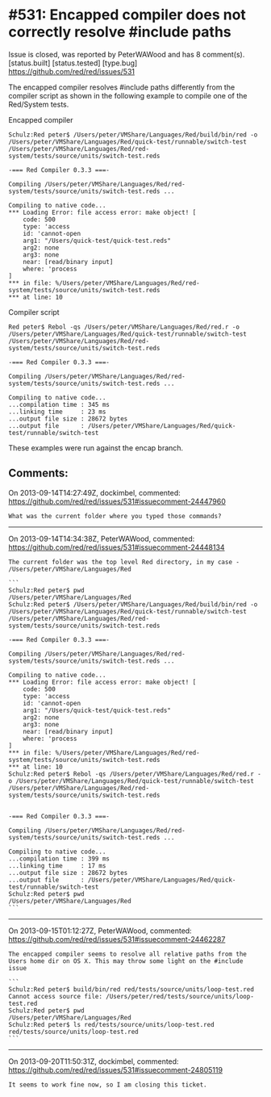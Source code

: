 
#531: Encapped compiler does not correctly resolve #include paths
================================================================================
Issue is closed, was reported by PeterWAWood and has 8 comment(s).
[status.built] [status.tested] [type.bug]
<https://github.com/red/red/issues/531>

The encapped compiler resolves #include paths differently from the compiler script as shown in the following example to compile one of the Red/System tests.

Encapped compiler

```
Schulz:Red peter$ /Users/peter/VMShare/Languages/Red/build/bin/red -o /Users/peter/VMShare/Languages/Red/quick-test/runnable/switch-test /Users/peter/VMShare/Languages/Red/red-system/tests/source/units/switch-test.reds

-=== Red Compiler 0.3.3 ===- 

Compiling /Users/peter/VMShare/Languages/Red/red-system/tests/source/units/switch-test.reds ...

Compiling to native code...
*** Loading Error: file access error: make object! [
    code: 500
    type: 'access
    id: 'cannot-open
    arg1: "/Users/quick-test/quick-test.reds"
    arg2: none
    arg3: none
    near: [read/binary input]
    where: 'process
] 
*** in file: %/Users/peter/VMShare/Languages/Red/red-system/tests/source/units/switch-test.reds 
*** at line: 10

```

Compiler script

```
Red peter$ Rebol -qs /Users/peter/VMShare/Languages/Red/red.r -o /Users/peter/VMShare/Languages/Red/quick-test/runnable/switch-test /Users/peter/VMShare/Languages/Red/red-system/tests/source/units/switch-test.reds

-=== Red Compiler 0.3.3 ===- 

Compiling /Users/peter/VMShare/Languages/Red/red-system/tests/source/units/switch-test.reds ...

Compiling to native code...
...compilation time : 345 ms
...linking time     : 23 ms
...output file size : 28672 bytes
...output file      : /Users/peter/VMShare/Languages/Red/quick-test/runnable/switch-test

```

These examples were run against the encap branch.



Comments:
--------------------------------------------------------------------------------

On 2013-09-14T14:27:49Z, dockimbel, commented:
<https://github.com/red/red/issues/531#issuecomment-24447960>

    What was the current folder where you typed those commands?

--------------------------------------------------------------------------------

On 2013-09-14T14:34:38Z, PeterWAWood, commented:
<https://github.com/red/red/issues/531#issuecomment-24448134>

    The current folder was the top level Red directory, in my case - /Users/peter/VMShare/Languages/Red
    
    ```
    Schulz:Red peter$ pwd
    /Users/peter/VMShare/Languages/Red
    Schulz:Red peter$ /Users/peter/VMShare/Languages/Red/build/bin/red -o /Users/peter/VMShare/Languages/Red/quick-test/runnable/switch-test /Users/peter/VMShare/Languages/Red/red-system/tests/source/units/switch-test.reds
    
    -=== Red Compiler 0.3.3 ===- 
    
    Compiling /Users/peter/VMShare/Languages/Red/red-system/tests/source/units/switch-test.reds ...
    
    Compiling to native code...
    *** Loading Error: file access error: make object! [
        code: 500
        type: 'access
        id: 'cannot-open
        arg1: "/Users/quick-test/quick-test.reds"
        arg2: none
        arg3: none
        near: [read/binary input]
        where: 'process
    ] 
    *** in file: %/Users/peter/VMShare/Languages/Red/red-system/tests/source/units/switch-test.reds 
    *** at line: 10
    Schulz:Red peter$ Rebol -qs /Users/peter/VMShare/Languages/Red/red.r -o /Users/peter/VMShare/Languages/Red/quick-test/runnable/switch-test /Users/peter/VMShare/Languages/Red/red-system/tests/source/units/switch-test.reds
    
    
    -=== Red Compiler 0.3.3 ===- 
    
    Compiling /Users/peter/VMShare/Languages/Red/red-system/tests/source/units/switch-test.reds ...
    
    Compiling to native code...
    ...compilation time : 399 ms
    ...linking time     : 17 ms
    ...output file size : 28672 bytes
    ...output file      : /Users/peter/VMShare/Languages/Red/quick-test/runnable/switch-test
    Schulz:Red peter$ pwd
    /Users/peter/VMShare/Languages/Red
    ```

--------------------------------------------------------------------------------

On 2013-09-15T01:12:27Z, PeterWAWood, commented:
<https://github.com/red/red/issues/531#issuecomment-24462287>

    The encapped compiler seems to resolve all relative paths from the Users home dir on OS X. This may throw some light on the #include issue
    
    ```
    Schulz:Red peter$ build/bin/red red/tests/source/units/loop-test.red
    Cannot access source file: /Users/peter/red/tests/source/units/loop-test.red
    Schulz:Red peter$ pwd
    /Users/peter/VMShare/Languages/Red
    Schulz:Red peter$ ls red/tests/source/units/loop-test.red
    red/tests/source/units/loop-test.red
    ```

--------------------------------------------------------------------------------

On 2013-09-20T11:50:31Z, dockimbel, commented:
<https://github.com/red/red/issues/531#issuecomment-24805119>

    It seems to work fine now, so I am closing this ticket.

